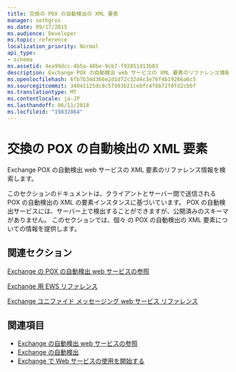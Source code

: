 ```yaml
---
title: 交換の POX の自動検出の XML 要素
manager: sethgros
ms.date: 09/17/2015
ms.audience: Developer
ms.topic: reference
localization_priority: Normal
api_type:
- schema
ms.assetid: 4ea99dcc-4b5a-48be-9cb7-f92851d13b03
description: Exchange POX の自動検出 web サービスの XML 要素のリファレンス情報を検索します。
ms.openlocfilehash: 6fb7b34d366e2d1d72c32d4c3e76f4b19266a6c5
ms.sourcegitcommit: 34041125dc8c5f993b21cebfc4f8b72f0fd2cb6f
ms.translationtype: MT
ms.contentlocale: ja-JP
ms.lasthandoff: 06/11/2018
ms.locfileid: "19832864"
---
```

# <a name="pox-autodiscover-xml-elements-for-exchange"></a>交換の POX の自動検出の XML 要素

Exchange POX の自動検出 web サービスの XML 要素のリファレンス情報を検索します。
  
このセクションのドキュメントは、クライアントとサーバー間で送信される POX の自動検出の XML の要素インスタンスに基づいています。 POX の自動検出サービスには、サーバー上で検出することができますが、公開済みのスキーマがありません。 このセクションでは、個々 の POX の自動検出の XML 要素についての情報を提供します。
  
## <a name="related-sections"></a>関連セクション
<a name="bk_RelatedSections"> </a>

[Exchange の POX の自動検出 web サービスの参照](pox-autodiscover-web-service-reference-for-exchange.md)
  

  [Exchange 用 EWS リファレンス](ews-reference-for-exchange.md)
  
[Exchange ユニファイド メッセージング web サービス リファレンス](unified-messaging-web-service-reference-for-exchange.md)
  
## <a name="see-also"></a>関連項目

- [Exchange の自動検出 web サービスの参照](autodiscover-web-service-reference-for-exchange.md)
- [Exchange の自動検出](../exchange-web-services/autodiscover-for-exchange.md)
- [Exchange で Web サービスの使用を開始する](../exchange-web-services/start-using-web-services-in-exchange.md)
    

